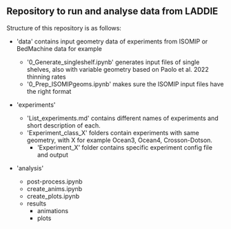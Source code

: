 ## Repository to run and analyse data from LADDIE

Structure of this repository is as follows:

- 'data' contains input geometry data of experiments from ISOMIP or BedMachine data for example
  - '0_Generate_singleshelf.ipynb' generates input files of single shelves, also with variable geometry based on Paolo et al. 2022 thinning rates
  - '0_Prep_ISOMIPgeoms.ipynb' makes sure the ISOMIP input files have the right format
  
- 'experiments'
  - 'List_experiments.md' contains different names of experiments and short description of each.
  - 'Experiment_class_X' folders contain experiments with same geometry, with X for example Ocean3, Ocean4, Crosson-Dotson. 
    - 'Experiment_X' folder contains specific experiment config file and output
    
- 'analysis'
  - post-process.ipynb
  - create_anims.ipynb
  - create_plots.ipynb
  - results
    - animations
    - plots
